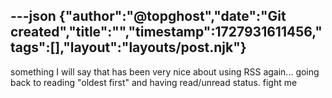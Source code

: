 ---json
{"author":"@topghost","date":"Git created","title":"","timestamp":1727931611456,"tags":[],"layout":"layouts/post.njk"}
---
something I will say that has been very nice about using RSS again... going back to reading &#x22;oldest first&#x22; and having read/unread status. fight me
